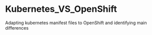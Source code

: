 # Kubernetes_VS_OpenShift
Adapting kubernetes manifest files to OpenShift and identifying main differences
